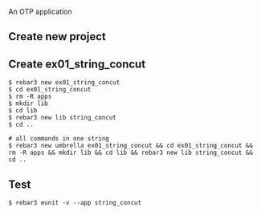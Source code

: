 An OTP application

Create new project
----	
Create ex01_string_concut
----	
	$ rebar3 new ex01_string_concut
	$ cd ex01_string_concut
	$ rm -R apps
	$ mkdir lib
	$ cd lib
	$ rebar3 new lib string_concut
	$ cd ..
	
	# all commands in one string
	$ rebar3 new umbrella ex01_string_concut && cd ex01_string_concut && rm -R apps && mkdir lib && cd lib && rebar3 new lib string_concut && cd ..

Test
-----
	$ rebar3 eunit -v --app string_concut